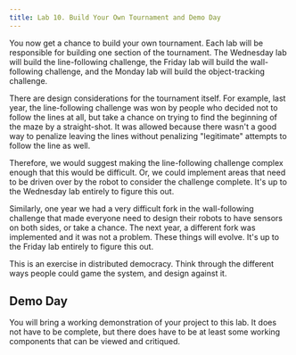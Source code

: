 ```yaml
---
title: Lab 10. Build Your Own Tournament and Demo Day
---
```

You now get a chance to build your own tournament. Each lab will be responsible for building one section of the tournament. The Wednesday lab will build the line-following challenge, the Friday lab will build the wall-following challenge, and the Monday lab will build the object-tracking challenge.

There are design considerations for the tournament itself. For example, last year, the line-following challenge was won by people who decided not to follow the lines at all, but take a chance on trying to find the beginning of the maze by a straight-shot. It was allowed because there wasn't a good way to penalize leaving the lines without penalizing "legitimate" attempts to follow the line as well.

Therefore, we would suggest making the line-following challenge complex enough that this would be difficult. Or, we could implement areas that need to be driven over by the robot to consider the challenge complete. It's up to the Wednesday lab entirely to figure this out.

Similarly, one year we had a very difficult fork in the wall-following challenge that made everyone need to design their robots to have sensors on both sides, or take a chance. The next year, a different fork was implemented and it was not a problem. These things will evolve. It's up to the Friday lab entirely to figure this out.

This is an exercise in distributed democracy. Think through the different ways people could game the system, and design against it.

## Demo Day
You will bring a working demonstration of your project to this lab. It does not have to be complete, but there does have to be at least some working components that can be viewed and critiqued.